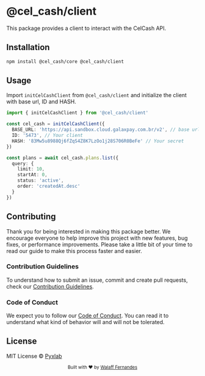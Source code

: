 # @cel_cash/client

This package provides a client to interact with the CelCash API.

## Installation

```bash
npm install @cel_cash/core @cel_cash/client
```

## Usage

Import `initCelCashClient` from `@cel_cash/client` and initialize the client with base url, ID and HASH.

```typescript
import { initCelCashClient } from '@cel_cash/client'

const cel_cash = initCelCashClient({
  BASE_URL: 'https://api.sandbox.cloud.galaxpay.com.br/v2', // base url
  ID: '5473', // Your client
  HASH: '83Mw5u8988Qj6fZqS4Z8K7LzOo1j28S706R0BeFe' // Your secret
})

const plans = await cel_cash.plans.list({
  query: {
    limit: 10,
    startAt: 0,
    status: 'active',
    order: 'createdAt.desc'
  }
})
```

## Contributing

Thank you for being interested in making this package better. We encourage everyone to help improve this project with new features, bug fixes, or performance improvements. Please take a little bit of your time to read our guide to make this process faster and easier.

### Contribution Guidelines

To understand how to submit an issue, commit and create pull requests, check our [Contribution Guidelines](/.github/CONTRIBUTING.md).

### Code of Conduct

We expect you to follow our [Code of Conduct](/.github/CODE_OF_CONDUCT.md). You can read it to understand what kind of behavior will and will not be tolerated.

## License

MIT License © [Pyxlab](https://github.com/Pyxlab)

<div align="center">
  <sub>Built with ❤︎ by <a href="https://github.com/lncitador">Walaff Fernandes</a>
</div>
